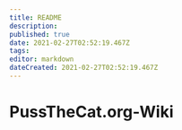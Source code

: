 ```yaml
---
title: README
description: 
published: true
date: 2021-02-27T02:52:19.467Z
tags: 
editor: markdown
dateCreated: 2021-02-27T02:52:19.467Z
---
```


# PussTheCat.org-Wiki
